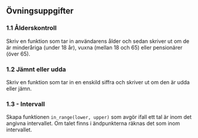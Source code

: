 ## Övningsuppgifter

### 1.1 Ålderskontroll

Skriv en funktion som tar in användarens ålder och sedan skriver ut om de är minderåriga (under 18 år), vuxna (mellan 18 och 65) eller pensionärer (över 65).

### 1.2 Jämnt eller udda

Skriv en funktion som tar in en enskild siffra och skriver ut om den är udda eller jämn.

### 1.3 - Intervall

Skapa funktionen `in_range(lower, upper)` som avgör ifall ett tal är inom det angivna intervallet. Om talet finns i ändpunkterna räknas det som inom intervallet.
